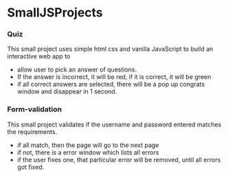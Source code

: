 # SmallJSProjects
### Quiz
This small project uses simple html css and vanilla JavaScript to build an interactive web app to 
- allow user to pick an answer of questions. 
- If the answer is incorrect, it will be red, if it is correct, it will be green
- if all correct answers are selected, there will be a pop up congrats window and disappear in 1 second. 
### Form-validation
This small project validates if the username and password entered matches the requirements. 
- if all match, then the page will go to the next page
- if not, there is a error window which lists all errors
- if the user fixes one, that particular error will be removed, until all errors got fixed.  
